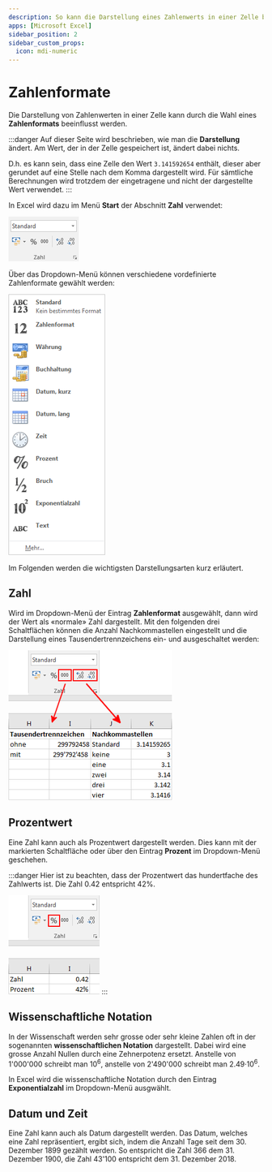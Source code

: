 ```yaml
---
description: So kann die Darstellung eines Zahlenwerts in einer Zelle beeinflusst werden.
apps: [Microsoft Excel]
sidebar_position: 2
sidebar_custom_props:
  icon: mdi-numeric
---
```


# Zahlenformate




Die Darstellung von Zahlenwerten in einer Zelle kann durch die Wahl eines **Zahlenformats** beeinflusst werden.

:::danger
Auf dieser Seite wird beschrieben, wie man die **Darstellung** ändert. Am Wert, der in der Zelle gespeichert ist, ändert dabei nichts.

D.h. es kann sein, dass eine Zelle den Wert `3.141592654` enthält, dieser aber gerundet auf eine Stelle nach dem Komma dargestellt wird. Für sämtliche Berechnungen wird trotzdem der eingetragene und nicht der dargestellte Wert verwendet.
:::

In Excel wird dazu im Menü __Start__ der Abschnitt __Zahl__ verwendet:

![](./images/ribbon.ms.png)

Über das Dropdown-Menü können verschiedene vordefinierte Zahlenformate gewählt werden:

![](./images/dropdown.ms.png)

Im Folgenden werden die wichtigsten Darstellungsarten kurz erläutert.

## Zahl

Wird im Dropdown-Menü der Eintrag __Zahlenformat__ ausgewählt, dann wird der Wert als «normale» Zahl dargestellt. Mit den folgenden drei Schaltflächen können die Anzahl Nachkommastellen eingestellt und die Darstellung eines Tausendertrennzeichens ein- und ausgeschaltet werden:

![](./images/thousand-and-decimals.ms.png)

## Prozentwert

Eine Zahl kann auch als Prozentwert dargestellt werden. Dies kann mit der markierten Schaltfläche oder über den Eintrag __Prozent__ im Dropdown-Menü geschehen.

:::danger
Hier ist zu beachten, dass der Prozentwert das hundertfache des Zahlwerts ist. Die Zahl 0.42 entspricht 42%.

![](./images/percent.ms.png)
:::

## Wissenschaftliche Notation

In der Wissenschaft werden sehr grosse oder sehr kleine Zahlen oft in der sogenannten **wissenschaftlichen Notation** dargestellt. Dabei wird eine grosse Anzahl Nullen durch eine Zehnerpotenz ersetzt. Anstelle von 1'000'000 schreibt man 10<sup>6</sup>, anstelle von 2'490'000 schreibt man 2.49&middot;10<sup>6</sup>.

In Excel wird die wissenschaftliche Notation durch den Eintrag __Exponentialzahl__ im Dropdown-Menü ausgwählt.

## Datum und Zeit

Eine Zahl kann auch als Datum dargestellt werden. Das Datum, welches eine Zahl repräsentiert, ergibt sich, indem die Anzahl Tage seit dem 30. Dezember 1899 gezählt werden. So entspricht die Zahl 366 dem 31. Dezember 1900, die Zahl 43'100 entspricht dem 31. Dezember 2018.
